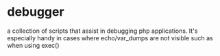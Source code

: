 # debugger
a collection of scripts that assist in debugging php applications. It's especially handy in cases where echo/var_dumps are not visible such as when using exec()
